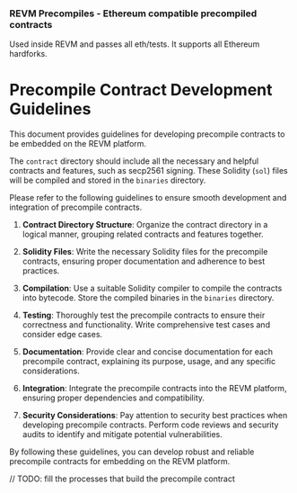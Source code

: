 ### REVM Precompiles - Ethereum compatible precompiled contracts

Used inside REVM and passes all eth/tests. It supports all Ethereum hardforks.

# Precompile Contract Development Guidelines

This document provides guidelines for developing precompile contracts to be embedded on the REVM platform.

The `contract` directory should include all the necessary and helpful contracts and features, such as secp2561 signing. These Solidity (`sol`) files will be compiled and stored in the `binaries` directory.

Please refer to the following guidelines to ensure smooth development and integration of precompile contracts.

1. **Contract Directory Structure**: Organize the contract directory in a logical manner, grouping related contracts and features together.

2. **Solidity Files**: Write the necessary Solidity files for the precompile contracts, ensuring proper documentation and adherence to best practices.

3. **Compilation**: Use a suitable Solidity compiler to compile the contracts into bytecode. Store the compiled binaries in the `binaries` directory.

4. **Testing**: Thoroughly test the precompile contracts to ensure their correctness and functionality. Write comprehensive test cases and consider edge cases.

5. **Documentation**: Provide clear and concise documentation for each precompile contract, explaining its purpose, usage, and any specific considerations.

6. **Integration**: Integrate the precompile contracts into the REVM platform, ensuring proper dependencies and compatibility.

7. **Security Considerations**: Pay attention to security best practices when developing precompile contracts. Perform code reviews and security audits to identify and mitigate potential vulnerabilities.

By following these guidelines, you can develop robust and reliable precompile contracts for embedding on the REVM platform.

// TODO: fill the processes that build the precompile contract 